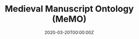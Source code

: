 ---
title: Medieval Manuscript Ontology (MeMO)
summary: La "Medieval Manuscripts Ontology" (MeMO) è un'ontologia codificata in OWL 2 DL che mira a fornire una descrizione formale di collezioni di codici e manoscritti medievali. È stata sviluppata nel contesto del Progetto IRNERIO, secondo specifici requisiti e con la possibilità di estenderla per rappresentare risorse simili presenti in altre collezioni.
tags:
  - Knowledge Management
  - Data Documentation
date: '2020-03-20T00:00:00Z'

# Optional external URL for project (replaces project detail page).
external_link: 'https://w3id.org/irnerio/ontology/memo'

image:
  caption: Medieval manuscript. deepai.org
  focal_point: Smart

url_code: ''
url_pdf: ''
url_slides: ''
url_video: ''

# Slides (optional).
#   Associate this project with Markdown slides.
#   Simply enter your slide deck's filename without extension.
#   E.g. `slides = "example-slides"` references `content/slides/example-slides.md`.
#   Otherwise, set `slides = ""`.
# slides: example
---